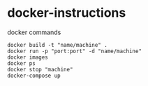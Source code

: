 # docker-instructions
docker commands

```docker
docker build -t "name/machine" .
docker run -p "port:port" -d "name/machine"
docker images
docker ps
docker stop "machine"
docker-compose up
```
